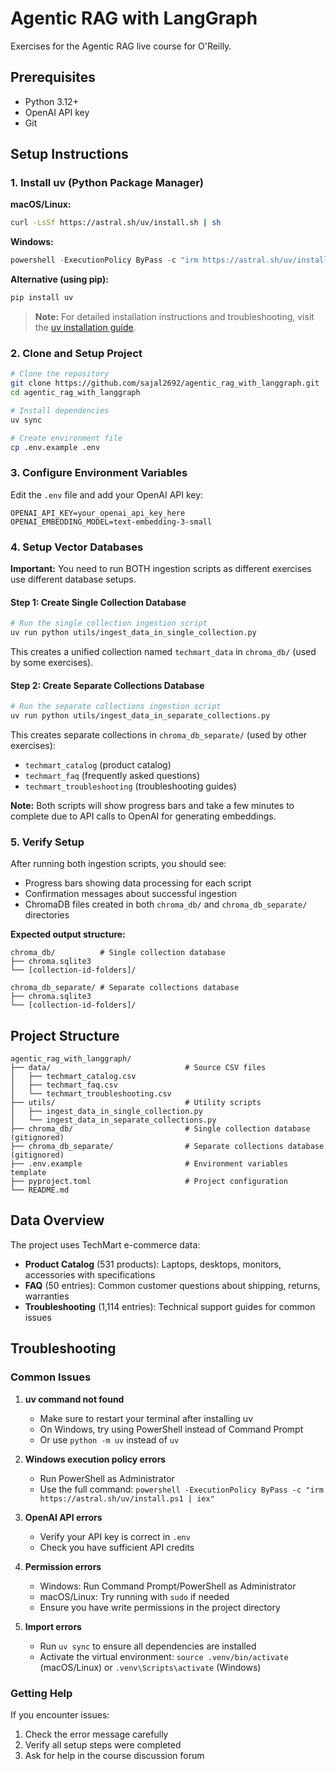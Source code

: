 # Agentic RAG with LangGraph

Exercises for the Agentic RAG live course for O'Reilly.

## Prerequisites

- Python 3.12+
- OpenAI API key
- Git

## Setup Instructions

### 1. Install uv (Python Package Manager)

**macOS/Linux:**
```bash
curl -LsSf https://astral.sh/uv/install.sh | sh
```

**Windows:**
```powershell
powershell -ExecutionPolicy ByPass -c "irm https://astral.sh/uv/install.ps1 | iex"
```

**Alternative (using pip):**
```bash
pip install uv
```

> **Note:** For detailed installation instructions and troubleshooting, visit the [uv installation guide](https://docs.astral.sh/uv/getting-started/installation/).

### 2. Clone and Setup Project

```bash
# Clone the repository
git clone https://github.com/sajal2692/agentic_rag_with_langgraph.git
cd agentic_rag_with_langgraph

# Install dependencies
uv sync

# Create environment file
cp .env.example .env
```

### 3. Configure Environment Variables

Edit the `.env` file and add your OpenAI API key:

```env
OPENAI_API_KEY=your_openai_api_key_here
OPENAI_EMBEDDING_MODEL=text-embedding-3-small
```

### 4. Setup Vector Databases

**Important:** You need to run BOTH ingestion scripts as different exercises use different database setups.

#### Step 1: Create Single Collection Database
```bash
# Run the single collection ingestion script
uv run python utils/ingest_data_in_single_collection.py
```

This creates a unified collection named `techmart_data` in `chroma_db/` (used by some exercises).

#### Step 2: Create Separate Collections Database
```bash
# Run the separate collections ingestion script
uv run python utils/ingest_data_in_separate_collections.py
```

This creates separate collections in `chroma_db_separate/` (used by other exercises):
- `techmart_catalog` (product catalog)
- `techmart_faq` (frequently asked questions)  
- `techmart_troubleshooting` (troubleshooting guides)

**Note:** Both scripts will show progress bars and take a few minutes to complete due to API calls to OpenAI for generating embeddings.

### 5. Verify Setup

After running both ingestion scripts, you should see:
- Progress bars showing data processing for each script
- Confirmation messages about successful ingestion
- ChromaDB files created in both `chroma_db/` and `chroma_db_separate/` directories

**Expected output structure:**
```
chroma_db/          # Single collection database
├── chroma.sqlite3
└── [collection-id-folders]/

chroma_db_separate/ # Separate collections database  
├── chroma.sqlite3
└── [collection-id-folders]/
```

## Project Structure

```
agentic_rag_with_langgraph/
├── data/                              # Source CSV files
│   ├── techmart_catalog.csv
│   ├── techmart_faq.csv
│   └── techmart_troubleshooting.csv
├── utils/                             # Utility scripts
│   ├── ingest_data_in_single_collection.py
│   └── ingest_data_in_separate_collections.py
├── chroma_db/                         # Single collection database (gitignored)
├── chroma_db_separate/                # Separate collections database (gitignored)
├── .env.example                       # Environment variables template
├── pyproject.toml                     # Project configuration
└── README.md
```

## Data Overview

The project uses TechMart e-commerce data:

- **Product Catalog** (531 products): Laptops, desktops, monitors, accessories with specifications
- **FAQ** (50 entries): Common customer questions about shipping, returns, warranties
- **Troubleshooting** (1,114 entries): Technical support guides for common issues

## Troubleshooting

### Common Issues

1. **uv command not found**
   - Make sure to restart your terminal after installing uv
   - On Windows, try using PowerShell instead of Command Prompt
   - Or use `python -m uv` instead of `uv`

2. **Windows execution policy errors**
   - Run PowerShell as Administrator
   - Use the full command: `powershell -ExecutionPolicy ByPass -c "irm https://astral.sh/uv/install.ps1 | iex"`

3. **OpenAI API errors**
   - Verify your API key is correct in `.env`
   - Check you have sufficient API credits

4. **Permission errors**
   - Windows: Run Command Prompt/PowerShell as Administrator
   - macOS/Linux: Try running with `sudo` if needed
   - Ensure you have write permissions in the project directory

5. **Import errors**
   - Run `uv sync` to ensure all dependencies are installed
   - Activate the virtual environment: `source .venv/bin/activate` (macOS/Linux) or `.venv\Scripts\activate` (Windows)

### Getting Help

If you encounter issues:
1. Check the error message carefully
2. Verify all setup steps were completed
3. Ask for help in the course discussion forum
